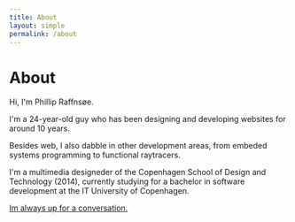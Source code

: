 ```yaml
---
title: About
layout: simple
permalink: /about
---
```


# About

Hi, I'm Phillip Raffnsøe.

I'm a 24-year-old guy who has been designing and developing websites for around 10 years.

Besides web, I also dabble in other development areas, from embeded systems programming to functional raytracers.

I'm a multimedia designeder of the Copenhagen School of Design and Technology (2014), currently studying for a bachelor in software development at the IT University of Copenhagen.

<a href="/contact">Im always up for a conversation.</a>